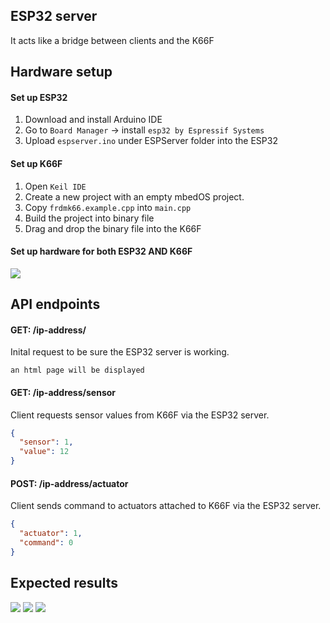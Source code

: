 ## ESP32 server

It acts like a bridge between clients and the K66F
## Hardware setup

#### Set up ESP32
1. Download and install Arduino IDE
2. Go to `Board Manager` -> install `esp32 by Espressif Systems`
3. Upload `espserver.ino` under ESPServer folder into the ESP32

#### Set up K66F
1. Open `Keil IDE`
2. Create a new project with an empty mbedOS project.
3. Copy `frdmk66.example.cpp` into `main.cpp`
4. Build the project into binary file
5. Drag and drop the binary file into the K66F

#### Set up hardware for both ESP32 AND K66F
<img src="https://github.com/kliuengineering/SmartValve/master/pics/ESPServer_hardware_setup.png"/>


## API endpoints

#### GET: /ip-address/

Inital request to be sure the ESP32 server is working.

```text
an html page will be displayed
```

#### GET: /ip-address/sensor

Client requests sensor values from K66F via the ESP32 server.

```json
{
  "sensor": 1,
  "value": 12
}
```

#### POST: /ip-address/actuator

Client sends command to actuators attached to K66F via the ESP32 server.

```json
{
  "actuator": 1,
  "command": 0
}
```

## Expected results

<img src="https://github.com/kliuengineering/SmartValve/master/pics/ESPServer_result_1.png"/>

<img src="https://github.com/kliuengineering/SmartValve/master/pics/ESPServer_result_2.png"/>

<img src="https://github.com/kliuengineering/SmartValve/master/pics/ESPServer_result_3.png"/>